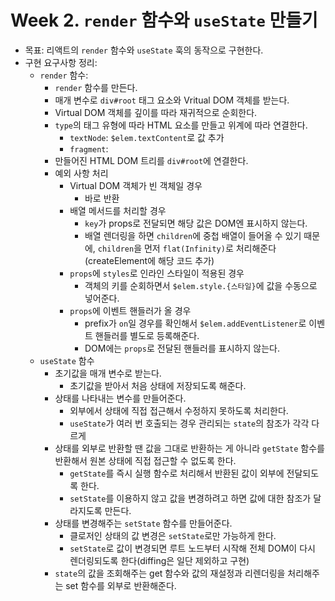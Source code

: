 # Week 2. `render` 함수와 `useState` 만들기

- 목표: 리액트의 `render` 함수와 `useState` 훅의 동작으로 구현한다.
- 구현 요구사항 정리:
  - `render` 함수:
    - `render` 함수를 만든다.
    - 매개 변수로 `div#root` 태그 요소와 Vritual DOM 객체를 받는다.
    - Virtual DOM 객체를 깊이를 따라 재귀적으로 순회한다.
    - `type`의 태그 유형에 따라 HTML 요소를 만들고 위계에 따라 연결한다.
      - `textNode`: `$elem.textContent`로 값 추가
      - `fragment`:
    - 만들어진 HTML DOM 트리를 `div#root`에 연결한다.
    - 예외 사항 처리
      - Virtual DOM 객체가 빈 객체일 경우
        - 바로 반환
      - 배열 메서드를 처리할 경우
        - `key`가 props로 전달되면 해당 값은 DOM엔 표시하지 않는다.
        - 배열 렌더링을 하면 `children`에 중첩 배열이 들어올 수 있기 때문에, `children`을 먼저 `flat(Infinity)`로 처리해준다(createElement에 해당 코드 추가)
      - `props`에 `styles`로 인라인 스타일이 적용된 경우
        - 객체의 키를 순회하면서 `$elem.style.{스타일}`에 값을 수동으로 넣어준다.
      - `props`에 이벤트 핸들러가 올 경우
        - prefix가 `on`일 경우를 확인해서 `$elem.addEventListener`로 이벤트 핸들러를 별도로 등록해준다.
        - DOM에는 `props`로 전달된 핸들러를 표시하지 않는다.
  - `useState` 함수
    - 초기값을 매개 변수로 받는다.
      - 초기값을 받아서 처음 상태에 저장되도록 해준다.
    - 상태를 나타내는 변수를 만들어준다.
      - 외부에서 상태에 직접 접근해서 수정하지 못하도록 처리한다.
      - `useState`가 여러 번 호출되는 경우 관리되는 `state`의 참조가 각각 다르게
    - 상태를 외부로 반환할 땐 값을 그대로 반환하는 게 아니라 `getState` 함수를 반환해서 원본 상태에 직접 접근할 수 없도록 한다.
      - `getState`를 즉시 실행 함수로 처리해서 반환된 값이 외부에 전달되도록 한다.
      - `setState`를 이용하지 않고 값을 변경하려고 하면 값에 대한 참조가 달라지도록 만든다.
    - 상태를 변경해주는 `setState` 함수를 만들어준다.
      - 클로저인 상태의 값 변경은 `setState`로만 가능하게 한다.
      - `setState`로 값이 변경되면 루트 노드부터 시작해 전체 DOM이 다시 렌더링되도록 한다(diffing은 일단 제외하고 구현)
    - `state`의 값을 조회해주는 get 함수와 값의 재설정과 리렌더링을 처리해주는 set 함수를 외부로 반환해준다.

